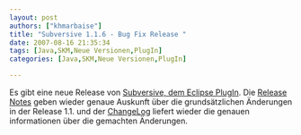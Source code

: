 ```yaml
---
layout: post
authors: ["khmarbaise"]
title: "Subversive 1.1.6 - Bug Fix Release "
date: 2007-08-16 21:35:34
tags: [Java,SKM,Neue Versionen,PlugIn]
categories: [Java,SKM,Neue Versionen,PlugIn]

---
```

Es gibt eine neue Release von 
[Subversive, dem Eclipse PlugIn](http://www.polarion.org/index.php?page=overview&project=subversive). 
Die [Release Notes](http://www.polarion.org/projects/subversive/download/1.1/releasenotes.txt) geben wieder 
genaue Auskunft über die grundsätzlichen Änderungen in der Release 1.1. und der 
[ChangeLog](http://www.polarion.org/projects/subversive/download/1.1/changelog.txt) liefert wieder die genauen 
informationen über die gemachten Änderungen.
